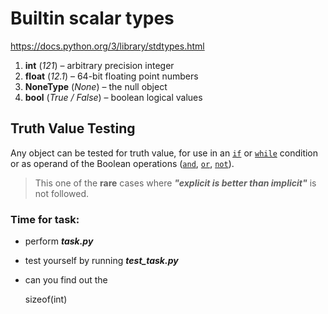 # Builtin scalar types

https://docs.python.org/3/library/stdtypes.html

1. **int**  (*121*) – arbitrary precision integer
2. **float**  (*12.1*) – 64-bit floating point numbers
3. **NoneType**  (*None*) – the null object
4. **bool**  (*True / False*) –  boolean  logical values

## Truth Value Testing
Any object can be tested for truth value, for use in an [`if`](https://docs.python.org/3.7/reference/compound_stmts.html#if) or [`while`](https://docs.python.org/3.7/reference/compound_stmts.html#while) condition or as operand of the Boolean operations ([`and`](https://docs.python.org/3.7/reference/expressions.html#and), [`or`](https://docs.python.org/3.7/reference/expressions.html#or), [`not`](https://docs.python.org/3.7/reference/expressions.html#not)).

> This one of the **rare** cases where ***"explicit is better than implicit"*** is not followed.

### Time for task:
 - perform ***task.py***
 - test yourself by running ***test_task.py***
 - can you find out the 

    sizeof(int)

<!--stackedit_data:
eyJoaXN0b3J5IjpbNTY4MjcxMzMzLC0yMzYyNzYwMDYsLTUyMj
I2MTc3MSwxNTEzMjA0NjgyXX0=
-->